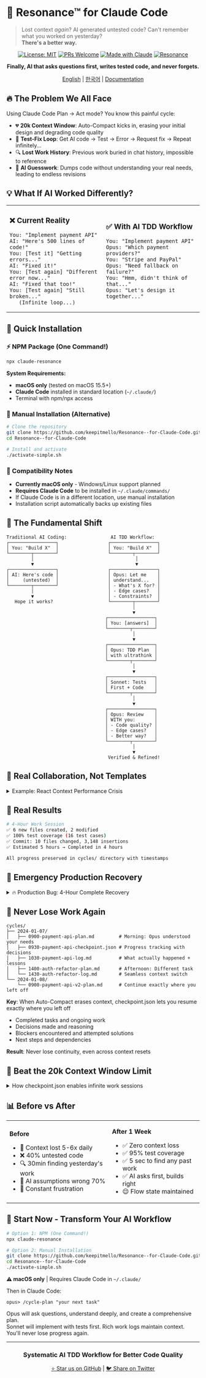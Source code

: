 # 🚀 Resonance™ for Claude Code

> Lost context _again_? AI generated untested code? Can't remember what you worked on yesterday?  
> **There's a better way.**

<div align="center">

[![License: MIT](https://img.shields.io/badge/License-MIT-yellow.svg)](https://opensource.org/licenses/MIT)
[![PRs Welcome](https://img.shields.io/badge/PRs-welcome-brightgreen.svg)](http://makeapullrequest.com)
[![Made with Claude](https://img.shields.io/badge/Made%20with-Claude-purple.svg)](https://claude.ai)
[![Resonance](https://img.shields.io/badge/Resonance-for%20Claude%20Code-blue.svg)](https://github.com/yourusername/resonance)

**Finally, AI that asks questions first, writes tested code, and never forgets.**

[English](./README.md) | [한국어](./README-ko.md) | [Documentation](./docs/README.md)

</div>

## 🔥 The Problem We All Face

Using Claude Code Plan → Act mode? You know this painful cycle:

- 💔 **20k Context Window**: Auto-Compact kicks in, erasing your initial design and degrading code quality
- 🔄 **Test-Fix Loop**: Get AI code → Test → Error → Request fix → Repeat infinitely...
- 🔍 **Lost Work History**: Previous work buried in chat history, impossible to reference
- 🤖 **AI Guesswork**: Dumps code without understanding your real needs, leading to endless revisions

## 💡 What If AI Worked Differently?

<table>
<tr>
<td width="50%">

### ❌ Current Reality
```
You: "Implement payment API"
AI: "Here's 500 lines of code!"
You: [Test it] "Getting errors..."
AI: "Fixed it!"
You: [Test again] "Different error now..."
AI: "Fixed that too!"
You: [Test again] "Still broken..."
   (Infinite loop...)
```

</td>
<td width="50%">

### ✅ With AI TDD Workflow
```
You: "Implement payment API"
Opus: "Which payment providers?"
You: "Stripe and PayPal"
Opus: "Need fallback on failure?"
You: "Hmm, didn't think of that..."
Opus: "Let's design it together..."
```

</td>
</tr>
</table>

## 🚀 Quick Installation

### ⚡ NPM Package (One Command!)
```bash
npx claude-resonance
```

**System Requirements:**
- **macOS only** (tested on macOS 15.5+)
- **Claude Code** installed in standard location (`~/.claude/`)
- Terminal with npm/npx access

### 🔧 Manual Installation (Alternative)
```bash
# Clone the repository
git clone https://github.com/keepitmello/Resonance--for-Claude-Code.git
cd Resonance--for-Claude-Code

# Install and activate
./activate-simple.sh
```

### 🚨 Compatibility Notes
- **Currently macOS only** - Windows/Linux support planned
- **Requires Claude Code** to be installed in `~/.claude/commands/`
- If Claude Code is in a different location, use manual installation
- Installation script automatically backs up existing files

## 🔄 The Fundamental Shift

```
Traditional AI Coding:                AI TDD Workflow:
┌─────────────────┐                  ┌─────────────────┐
│ You: "Build X"  │                  │ You: "Build X"  │
└────────┬────────┘                  └────────┬────────┘
         │                                     │
         ▼                                     ▼
┌─────────────────┐                  ┌─────────────────┐
│ AI: Here's code │                  │ Opus: Let me    │
│     (untested)  │                  │ understand...   │
└────────┬────────┘                  │ - What's X for? │
         │                           │ - Edge cases?   │
         ▼                           │ - Constraints?  │
   Hope it works?                    └────────┬────────┘
                                              │
                                              ▼
                                    ┌─────────────────┐
                                    │ You: [answers]  │
                                    └────────┬────────┘
                                              │
                                              ▼
                                    ┌─────────────────┐
                                    │ Opus: TDD Plan  │
                                    │ with ultrathink │
                                    └────────┬────────┘
                                              │
                                              ▼
                                    ┌─────────────────┐
                                    │ Sonnet: Tests   │
                                    │ First + Code    │
                                    └────────┬────────┘
                                              │
                                              ▼
                                    ┌─────────────────┐
                                    │ Opus: Review    │
                                    │ WITH you:       │
                                    │ - Code quality? │
                                    │ - Edge cases?   │
                                    │ - Better way?   │
                                    └────────┬────────┘
                                              │
                                              ▼
                                     Verified & Refined!
```

## 🤝 Real Collaboration, Not Templates

<details>
<summary>Example: React Context Performance Crisis</summary>

```
You: /cycle-plan "Add order book data to real-time trading system"

Opus: "Currently using one MarketDataContext for everything? 
Order books update dozens of times per second - every component will re-render."

You: "So what should I do?"

Opus: "What if we split the contexts?
- MarketDataContext: Prices (less frequent)
- OrderBookContext: Order book (very frequent)  
- TradingContext: Risk management (per-user)

Also, network delays might deliver stale data out of order."

[ultrathink activated...]

Opus: "OrderBookManager class to validate lastUpdateId sequence,
React.memo for render optimization."
```

**Real difference**: Simple feature addition → Architecture-level performance optimization

</details>

## 📸 Real Results

```bash
# 4-Hour Work Session
✅ 6 new files created, 2 modified  
✅ 100% test coverage (16 test cases)
✅ Commit: 10 files changed, 3,148 insertions
✅ Estimated 5 hours → Completed in 4 hours

All progress preserved in cycles/ directory with timestamps
```

## 🚨 Emergency Production Recovery

<details>
<summary>🔥 Production Bug: 4-Hour Complete Recovery</summary>

**Situation**: Deposit bug affecting 35 transactions, 19 users impacted

```bash
# 2:49 PM - User report: "My deposit was charged a fee"

opus> /cycle-plan "Emergency recovery"
Opus: "Checking DB with MCP... Found 35 cases. Pattern shows hourly batch job bug.
Recovery strategy:
1. admin_refund for compensation (preserve originals)
2. Real-time validation during recovery
3. Build prevention system"

sonnet> /cycle-start
✅ Created 35 admin_refund records
✅ Updated 19 accounts
✅ Completed $2,935 refunds

⚠️ Additional report: "Got double refund..."
🚀 Immediate fix: Found duplicate application bug, corrected

opus> /cycle-check  
Opus: "Implement prevention immediately"
✅ DB trigger blocks deposit+fee combinations
✅ Suspicious pattern real-time monitoring
✅ Admin action logging system
```

**Result**: 100% recovery in 4 hours + prevention system built  
**Difference**: Band-aid ❌ → Analysis→Recovery→Root cause solution ✅

</details>

## 📁 Never Lose Work Again

```
cycles/
├── 2024-01-07/
│   ├── 0900-payment-api-plan.md         # Morning: Opus understood your needs
│   ├── 0930-payment-api-checkpoint.json # Progress tracking with decisions
│   ├── 1030-payment-api-log.md          # What actually happened + lessons
│   ├── 1400-auth-refactor-plan.md       # Afternoon: Different task
│   └── 1430-auth-refactor-log.md        # Seamless context switch
└── 2024-01-08/
    └── 0900-payment-api-v2-plan.md      # Continue exactly where you left off
```

**Key**: When Auto-Compact erases context, checkpoint.json lets you resume exactly where you left off
- Completed tasks and ongoing work
- Decisions made and reasoning  
- Blockers encountered and attempted solutions
- Next steps and dependencies

**Result**: Never lose continuity, even across context resets

## 🚀 Beat the 20k Context Window Limit

<details>
<summary>How checkpoint.json enables infinite work sessions</summary>

```json
// Your lifeline when context resets:
{
  "currentContext": {
    "whatImDoing": "Implementing Redis-based rate limiter",
    "whyThisApproach": "Token bucket for burst handling",
    "keyFiles": ["src/middleware/rateLimit.ts"],
    "criticalCode": "const bucket = await redis.get(`limit:${userId}`)"
  },
  "decisions": [
    {"what": "Redis over in-memory", "why": "Distributed system"},
    {"what": "Token bucket", "why": "Handles bursts gracefully"}
  ],
  "nextSteps": {
    "immediate": "Add circuit breaker for Redis failures"
  }
}
```

**Result**: Claude hits 20k limit? No problem. New session reads checkpoint.json and continues EXACTLY where you left off. Days-long implementations become possible.

</details>

## 📊 Before vs After

<table>
<tr>
<td>

**Before**
- 🔄 Context lost 5-6x daily
- ❌ 40% untested code
- 🔍 30min finding yesterday's work
- 🤷 AI assumptions wrong 70%
- 😤 Constant frustration

</td>
<td>

**After 1 Week**
- ✅ Zero context loss
- ✅ 95% test coverage
- ✅ 5 sec to find any past work
- ✅ AI asks first, builds right
- 😌 Flow state maintained

</td>
</tr>
</table>

## 🚀 Start Now - Transform Your AI Workflow

```bash
# Option 1: NPM (One Command!)
npx claude-resonance

# Option 2: Manual Installation
git clone https://github.com/keepitmello/Resonance--for-Claude-Code.git
cd Resonance--for-Claude-Code
./activate-simple.sh
```

**⚠️ macOS only** | Requires Claude Code in `~/.claude/`

Then in Claude Code:
```
opus> /cycle-plan "your next task"
```

Opus will ask questions, understand deeply, and create a comprehensive plan.  
Sonnet will implement with tests first. Rich work logs maintain context.  
You'll never lose progress again.

---

<div align="center">

### Systematic AI TDD Workflow for Better Code Quality

[⭐ Star us on GitHub](https://github.com/yourusername/resonance) | [🐦 Share on Twitter](https://twitter.com/intent/tweet?text=Just%20discovered%20Resonance%20for%20Claude%20Code%20-%20AI%20that%20asks%20questions%20first%2C%20writes%20tested%20code%2C%20and%20never%20forgets!%20Game%20changer%20for%20%23AIcoding%20%F0%9F%9A%80&url=https%3A%2F%2Fgithub.com%2Fyourusername%2Fresonance)

</div>